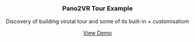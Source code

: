 <h3 align="center">Pano2VR Tour Example</h3>

<p align="center">
  Discovery of building virutal tour and some of its built-in + customisatiom
</p>

<p align="center">
  <a align="center" target="_blank" href="https://silver-treacle-3d1c45.netlify.app/">View Demo</a>
</p>
